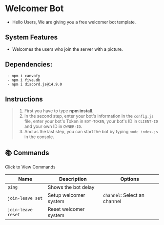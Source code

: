 # Welcomer Bot
- Hello Users, We are giving you a free welcomer bot template.

## System Features
- Welcomes the users who join the server with a picture.
  
## Dependencies:
```
 - npm i canvafy
 - npm i five.db
 - npm i discord.js@14.9.0
```

## Instructions
 > 1. First you have to type **npm install**.
 > 2. In the second step, enter your bot's information in the `config.js` file, enter your bot's Token in `BOT-TOKEN`, your bot's ID in `CLIENT-ID` and your own ID in `OWNER-ID`. 
 > 3. And as the last step, you can start the bot by typing `node index.js` in the console.

## 📚 Commands

Click to View Commands

| Name        | Description                              | Options                                   |
|-------------|------------------------------------------|-------------------------------------------|
| `ping`        | Shows the bot delay                    |                                           |
| `join-leave set`    | Setup welcomer system            | `channel`: Select an channel              |
| `join-leave reset`    | Reset welcomer system          |                                           |
